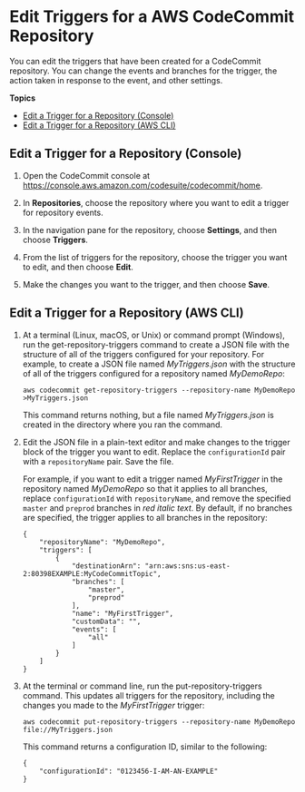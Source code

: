 # Edit Triggers for a AWS CodeCommit Repository<a name="how-to-notify-edit"></a>

You can edit the triggers that have been created for a CodeCommit repository\. You can change the events and branches for the trigger, the action taken in response to the event, and other settings\. 

**Topics**
+ [Edit a Trigger for a Repository \(Console\)](#how-to-notify-edit-console)
+ [Edit a Trigger for a Repository \(AWS CLI\)](#how-to-notify-edit-cli)

## Edit a Trigger for a Repository \(Console\)<a name="how-to-notify-edit-console"></a>

1. Open the CodeCommit console at [https://console\.aws\.amazon\.com/codesuite/codecommit/home](https://console.aws.amazon.com/codesuite/codecommit/home)\.

1. In **Repositories**, choose the repository where you want to edit a trigger for repository events\.

1. In the navigation pane for the repository, choose **Settings**, and then choose **Triggers**\.

1. From the list of triggers for the repository, choose the trigger you want to edit, and then choose **Edit**\. 

1. Make the changes you want to the trigger, and then choose **Save**\.

## Edit a Trigger for a Repository \(AWS CLI\)<a name="how-to-notify-edit-cli"></a>

1. At a terminal \(Linux, macOS, or Unix\) or command prompt \(Windows\), run the get\-repository\-triggers command to create a JSON file with the structure of all of the triggers configured for your repository\. For example, to create a JSON file named *MyTriggers\.json* with the structure of all of the triggers configured for a repository named *MyDemoRepo*:

   ```
   aws codecommit get-repository-triggers --repository-name MyDemoRepo >MyTriggers.json
   ```

   This command returns nothing, but a file named *MyTriggers\.json* is created in the directory where you ran the command\.

1. Edit the JSON file in a plain\-text editor and make changes to the trigger block of the trigger you want to edit\. Replace the `configurationId` pair with a `repositoryName` pair\. Save the file\.

   For example, if you want to edit a trigger named *MyFirstTrigger* in the repository named *MyDemoRepo* so that it applies to all branches, replace `configurationId` with `repositoryName`, and remove the specified `master` and `preprod` branches in *red italic text*\. By default, if no branches are specified, the trigger applies to all branches in the repository:

   ```
   {
       "repositoryName": "MyDemoRepo", 
       "triggers": [
           {
               "destinationArn": "arn:aws:sns:us-east-2:80398EXAMPLE:MyCodeCommitTopic", 
               "branches": [
                   "master", 
                   "preprod"
               ], 
               "name": "MyFirstTrigger", 
               "customData": "", 
               "events": [
                   "all"
               ]
           }  
       ]
   }
   ```

1. At the terminal or command line, run the put\-repository\-triggers command\. This updates all triggers for the repository, including the changes you made to the *MyFirstTrigger* trigger:

   ```
   aws codecommit put-repository-triggers --repository-name MyDemoRepo file://MyTriggers.json
   ```

   This command returns a configuration ID, similar to the following:

   ```
   {
       "configurationId": "0123456-I-AM-AN-EXAMPLE"
   }
   ```
